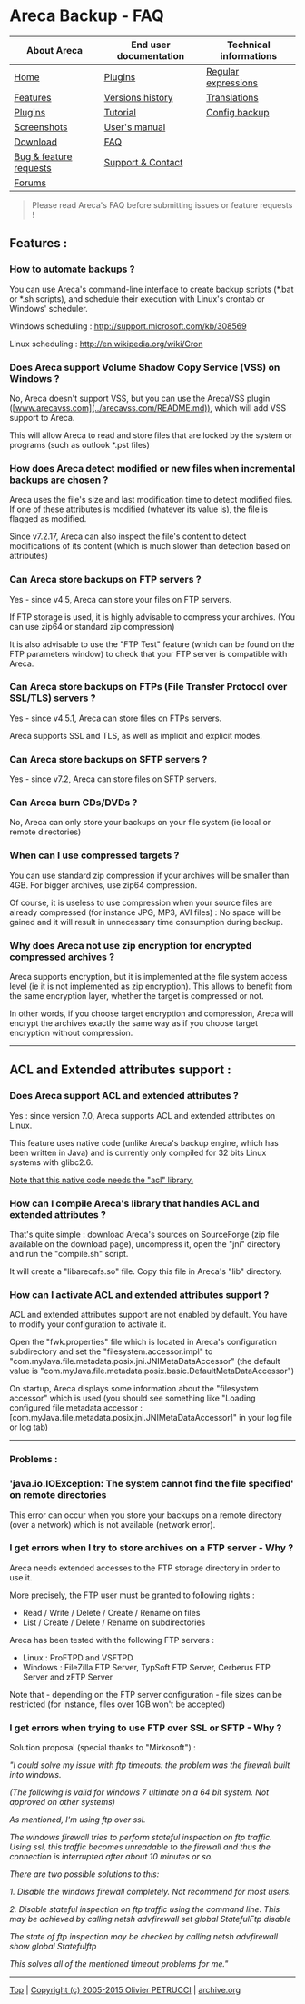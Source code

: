 # Areca Backup - FAQ

| About Areca                   | End user documentation            | Technical informations                        |
|-------------------------------|-----------------------------------|-----------------------------------------------|
| [Home](README.md)             | [Plugins](plugin_list.md)         | [Regular expressions](regex.md)               |
| [Features](features.md)       | [Versions history](history.md)    | [Translations](documentation.md#translations) |
| [Plugins](plugin_list.md)     | [Tutorial](tutorial.md)           | [Config backup](config_backup.md)             |
| [Screenshots](screenshots.md) | [User's manual](documentation.md) |                                               |
| [Download]                    | [FAQ](faq.md)                     |                                               |
| [Bug & feature requests]      | [Support & Contact](support.md)   |                                               |
| [Forums]                      |                                   |                                               |

[Download]: https://sourceforge.net/projects/areca/files/areca-stable/
[Bug & feature requests]: https://sourceforge.net/p/areca/_list/tickets?source=navbar
[Forums]: https://sourceforge.net/projects/areca/forums


> Please read Areca's FAQ before submitting issues or feature requests !


## Features :

### How to automate backups ?

You can use Areca's command-line interface to create backup scripts (*.bat or *.sh scripts), and schedule their execution with Linux's crontab or Windows' scheduler.

Windows scheduling : http://support.microsoft.com/kb/308569

Linux scheduling : http://en.wikipedia.org/wiki/Cron


### Does Areca support Volume Shadow Copy Service (VSS) on Windows ?

No, Areca doesn't support VSS, but you can use the ArecaVSS plugin ([www.arecavss.com](../arecavss.com/README.md)), which will add VSS support to Areca.

This will allow Areca to read and store files that are locked by the system or programs (such as outlook *.pst files)


### How does Areca detect modified or new files when incremental backups are chosen ?

Areca uses the file's size and last modification time to detect modified files. If one of these attributes is modified (whatever its value is), the file is flagged as modified.

Since v7.2.17, Areca can also inspect the file's content to detect modifications of its content (which is much slower than detection based on attributes)


### Can Areca store backups on FTP servers ?

Yes - since v4.5, Areca can store your files on FTP servers.

If FTP storage is used, it is highly advisable to compress your archives. (You can use zip64 or standard zip compression)

It is also advisable to use the "FTP Test" feature (which can be found on the FTP parameters window) to check that your FTP server is compatible with Areca.


### Can Areca store backups on FTPs (File Transfer Protocol over SSL/TLS) servers ?

Yes - since v4.5.1, Areca can store files on FTPs servers.

Areca supports SSL and TLS, as well as implicit and explicit modes.


### Can Areca store backups on SFTP servers ?

Yes - since v7.2, Areca can store files on SFTP servers.


### Can Areca burn CDs/DVDs ?

No, Areca can only store your backups on your file system (ie local or remote directories)


### When can I use compressed targets ?

You can use standard zip compression if your archives will be smaller than 4GB. For bigger archives, use zip64 compression.

Of course, it is useless to use compression when your source files are already compressed (for instance JPG, MP3, AVI files) : No space will be gained and it will result in unnecessary time consumption during backup.


### Why does Areca not use zip encryption for encrypted compressed archives ?

Areca supports encryption, but it is implemented at the file system access level (ie it is not implemented as zip encryption). This allows to benefit from the same encryption layer, whether the target is compressed or not.

In other words, if you choose target encryption and compression, Areca will encrypt the archives exactly the same way as if you choose target encryption without compression.

---

## ACL and Extended attributes support :

### Does Areca support ACL and extended attributes ?

Yes : since version 7.0, Areca supports ACL and extended attributes on Linux.

This feature uses native code (unlike Areca's backup engine, which has been written in Java) and is currently only compiled for 32 bits Linux systems with glibc2.6.

<u>Note that this native code needs the "acl" library.</u>


### How can I compile Areca's library that handles ACL and extended attributes ?

That's quite simple : download Areca's sources on SourceForge (zip file available on the download page), uncompress it, open the "jni" directory and run the "compile.sh" script.

It will create a "libarecafs.so" file. Copy this file in Areca's "lib" directory.


### How can I activate ACL and extended attributes support ?

ACL and extended attributes support are not enabled by default. You have to modify your configuration to activate it.

Open the "fwk.properties" file which is located in Areca's configuration subdirectory and set the "filesystem.accessor.impl" to "com.myJava.file.metadata.posix.jni.JNIMetaDataAccessor" (the default value is "com.myJava.file.metadata.posix.basic.DefaultMetaDataAccessor")

On startup, Areca displays some information about the "filesystem accessor" which is used (you should see something like "Loading configured file metadata accessor : [com.myJava.file.metadata.posix.jni.JNIMetaDataAccessor]" in your log file or log tab)

---

### Problems :

### 'java.io.IOException: The system cannot find the file specified' on remote directories

This error can occur when you store your backups on a remote directory (over a network) which is not available (network error).


### I get errors when I try to store archives on a FTP server - Why ?

Areca needs extended accesses to the FTP storage directory in order to use it.

More precisely, the FTP user must be granted to following rights :
- Read / Write / Delete / Create / Rename on files
- List / Create / Delete / Rename on subdirectories

Areca has been tested with the following FTP servers :
- Linux : ProFTPD and VSFTPD
- Windows : FileZilla FTP Server, TypSoft FTP Server, Cerberus FTP Server and zFTP Server

Note that - depending on the FTP server configuration - file sizes can be restricted (for instance, files over 1GB won't be accepted)


### I get errors when trying to use FTP over SSL or SFTP - Why ?

Solution proposal (special thanks to "Mirkosoft") :

_"I could solve my issue with ftp timeouts: the problem was the firewall built into windows._

_(The following is valid for windows 7 ultimate on a 64 bit system. Not approved on other systems)_


_As mentioned, I'm using ftp over ssl._

_The windows firewall tries to perform stateful inspection on ftp traffic. Using ssl, this traffic becomes unreadable to the firewall and thus the connection is interrupted after about 10 minutes or so._


_There are two possible solutions to this:_

_1. Disable the windows firewall completely.
Not recommend for most users._

_2. Disable stateful inspection on ftp traffic using the command line.
This may be achieved by calling netsh advfirewall set global StatefulFtp disable_


_The state of ftp inspection may be checked by calling netsh advfirewall show global Statefulftp_

_This solves all of the mentioned timeout problems for me."_


---

[Top] | [Copyright (c) 2005-2015 Olivier PETRUCCI] | [archive.org]

[Top]: #areca-backup---faq "Go to top of the document"
[Copyright (c) 2005-2015 Olivier PETRUCCI]: https://areca-backup.org/faq.php "Visit the original resource"
[archive.org]: http://web.archive.org/web/20150912034048/http://www.areca-backup.org/faq.php "Visit the original resource at archive.org"